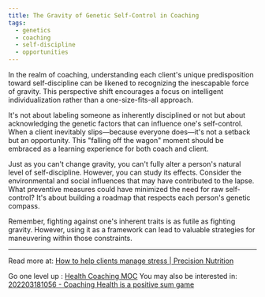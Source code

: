 ```yaml
---
title: The Gravity of Genetic Self-Control in Coaching
tags:
  - genetics
  - coaching
  - self-discipline
  - opportunities
---
```


In the realm of coaching, understanding each client's unique predisposition toward self-discipline can be likened to recognizing the inescapable force of gravity. This perspective shift encourages a focus on intelligent individualization rather than a one-size-fits-all approach.

It's not about labeling someone as inherently disciplined or not but about acknowledging the genetic factors that can influence one's self-control. When a client inevitably slips—because everyone does—it's not a setback but an opportunity. This "falling off the wagon" moment should be embraced as a learning experience for both coach and client.

Just as you can't change gravity, you can't fully alter a person's natural level of self-discipline. However, you can study its effects. Consider the environmental and social influences that may have contributed to the lapse. What preventive measures could have minimized the need for raw self-control? It's about building a roadmap that respects each person's genetic compass.

Remember, fighting against one's inherent traits is as futile as fighting gravity. However, using it as a framework can lead to valuable strategies for maneuvering within those constraints.

----

Read more at: [How to help clients manage stress | Precision Nutrition](https://www.precisionnutrition.com/help-clients-manage-stress)

Go one level up : [Health Coaching MOC](Maps/Health%20Coaching%20MOC.md)
You may also be interested in: [202203181056 - Coaching Health is a positive sum game](Notes/202203181056%20-%20Coaching%20Health%20is%20a%20positive%20sum%20game.md)
